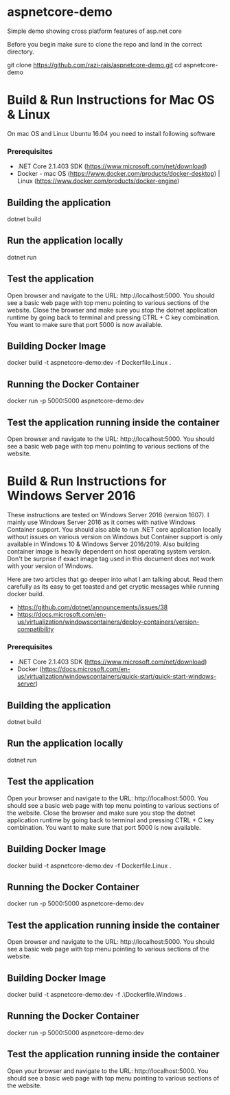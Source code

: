 # aspnetcore-demo
Simple demo showing cross platform features of asp.net core 

Before you begin make sure to clone the repo and land in the correct directory. 

git clone https://github.com/razi-rais/aspnetcore-demo.git 
cd aspnetcore-demo


# Build & Run Instructions for Mac OS & Linux

On mac OS and Linux Ubuntu 16.04 you need to install following software 

### Prerequisites 
* .NET Core 2.1.403 SDK (https://www.microsoft.com/net/download)
* Docker - mac OS (https://www.docker.com/products/docker-desktop) | Linux (https://www.docker.com/products/docker-engine)

## Building the application

dotnet build 

## Run the application locally

dotnet run 

## Test the application 

Open browser and navigate to the URL: http://localhost:5000. You should see a basic web page with top menu pointing to various sections of the website. Close the browser and make sure you stop the dotnet application runtime by going back to terminal and pressing CTRL + C key combination. You want to make sure that port 5000 is now available.

## Building Docker Image 

docker build -t aspnetcore-demo:dev -f Dockerfile.Linux .

## Running the Docker Container

docker run -p 5000:5000  aspnetcore-demo:dev  

## Test the application running inside the container 

Open browser and navigate to the URL: http://localhost:5000. You should see a basic web page with top menu pointing to various sections of the website.


# Build & Run Instructions for Windows Server 2016 

These instructions are tested on Windows Server 2016 (version 1607). I mainly use Windows Server 2016 as it comes with native Windows Container support. You should also able to run .NET core application locally without issues on various version on Windows but Container support is only available in Windows 10 & Windows Server 2016/2019. Also building container image is heavily dependent on host operating system version. Don't be surprise if exact image tag used in this document does not work with your version of Windows. 

Here are two articles that go deeper into what I am talking about. Read them carefully as its easy to get toasted and get cryptic messages while running docker build.

* https://github.com/dotnet/announcements/issues/38 
* https://docs.microsoft.com/en-us/virtualization/windowscontainers/deploy-containers/version-compatibility

### Prerequisites 
* .NET Core 2.1.403 SDK (https://www.microsoft.com/net/download)
* Docker (https://docs.microsoft.com/en-us/virtualization/windowscontainers/quick-start/quick-start-windows-server)

## Building the application

dotnet build 

## Run the application locally

dotnet run 

## Test the application 

Open your browser and navigate to the URL: http://localhost:5000. You should see a basic web page with top menu pointing to various sections of the website. Close the browser and make sure you stop the dotnet application runtime by going back to terminal and pressing CTRL + C key combination. You want to make sure that port 5000 is now available.

## Building Docker Image 

docker build -t aspnetcore-demo:dev -f Dockerfile.Linux .

## Running the Docker Container

docker run -p 5000:5000  aspnetcore-demo:dev  

## Test the application running inside the container 

Open browser and navigate to the URL: http://localhost:5000. You should see a basic web page with top menu pointing to various sections of the website.

## Building Docker Image 

docker build -t aspnetcore-demo:dev -f .\Dockerfile.Windows .

## Running the Docker Container

docker run -p 5000:5000  aspnetcore-demo:dev  

## Test the application running inside the container 

Open your browser and navigate to the URL: http://localhost:5000. You should see a basic web page with top menu pointing to various sections of the website.




